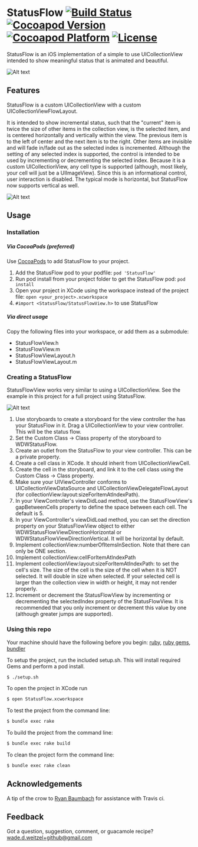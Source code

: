 # StatusFlow [![Build Status](https://travis-ci.org/weitzel926/StatusFlow.svg?branch=master)](https://travis-ci.org/weitzel926/StatusFlow) [![Cocoapod Version](http://img.shields.io/badge/pod-v0.0.3-blue.svg)](http://cocoapods.org/?q=StatusFlow) [![Cocoapod Platform](http://img.shields.io/badge/platform-iOS-blue.svg)](http://cocoapods.org/?q=StatusFlow) [![License](http://b.repl.ca/v1/License-MIT-blue.png)](https://github.com/weitzel926/StatusFlow/blob/master/MIT.LICENSE)

StatusFlow is an iOS implementation of a simple to use UICollectionView intended to show meaningful status that is animated and beautiful.  

![Alt text](https://github.com/weitzel926/StatusFlow/blob/master/docs/AnimatedStatusFlow.gif) 

## Features 

StatusFlow is a custom UICollectionView with a custom UICollectionViewFlowLayout. 

It is intended to show incremental status, such that the "current" item is twice the size of other items in the collection view, is the selected item, and is centered horizontally and vertically within the view.  The previous item is to the left of center and the next item is to the right.  Other items are invisible and will fade in/fade out as the selected index is incremented.  Although the setting of any selected index is supported, the control is intended to be used by incrementing or decrementing the selected index.  Because it is a custom UICollectionView, any cell type is supported (although, most likely, your cell will just be a UIImageView).  Since this is an informational control, user interaction is disabled.  The typical mode is horizontal, but StatusFlow now supports vertical as well.  

![Alt text](https://github.com/weitzel926/StatusFlow/blob/master/docs/vertical.gif)

## Usage

### Installation

##### Via CocoaPods (preferred)
Use [CocoaPods](http://cocoapods.org/) to add StatusFlow to your project.  

1. Add the StatusFlow pod to your podfile:  `pod 'StatusFlow'`
2. Run pod install from your project folder to get the StatusFlow pod: `pod install`
3. Open your project in XCode using the workspace instead of the project file:  `open <your_project>.xcworkspace`
4. `#import <StatusFlow/StatusFlowView.h>` to use StatusFlow

##### Via direct usage

Copy the following files into your workspace, or add them as a submodule:
* StatusFlowView.h
* StatusFlowView.m
* StatusFlowViewLayout.h
* StatusFlowViewLayout.m

### Creating a StatusFlow

StatusFlowView works very similar to using a UICollectionView.  See the example in this project for a full project using StatusFlow.  

![Alt text](https://github.com/weitzel926/StatusFlow/blob/master/docs/xcode_sample.png)

1. Use storyboards to create a storyboard for the view controller the has your StatusFlow in it.  Drag a UICollectionView to your view controller.  This will be the status flow.  
2. Set the Custom Class -> Class property of the storyboard to WDWStatusFlow. 
3. Create an outlet from the StatusFlow to your view controller.  This can be a private property.  
4. Create a cell class in XCode.  It should inherit from UICollectionViewCell.  
5. Create the cell in the storyboard, and link it to the cell class using the Custom Class -> Class property. 
6. Make sure your UIViewController conforms to UICollectionViewDataSource and UICollectionViewDelegateFlowLayout (for collectionView:layout:sizeForItemAtIndexPath). 
7. In your ViewController's viewDidLoad method, use the StatusFlowView's gapBetweenCells property to define the space between each cell.  The default is 5.  
8. In your ViewController's viewDidLoad method, you can set the direction property on your StatusFlowView object to either WDWStatusFlowViewDirectionHorizontal or WDWStatusFlowViewDirectionVertical.  It will be horizontal by default.   
8. Implement collectionView:numberOfItemsInSection.  Note that there can only be ONE section.  
9. Implement collectionView:cellForItemAtIndexPath
10. Implement collectionView:layout:sizeForItemAtIndexPath: to set the cell's size.  The size of the cell is the size of the cell when it is NOT selected.  It will double in size when selected.  If your selected cell is larger than the collection view in width or height, it may not render properly.    
11. Increment or decrement the StatusFlowView by incrementing or decrementing the selectedIndex property of the StatusFlowView.  It is recommended that you only increment or decrement this value by one (although greater jumps are supported).  

### Using this repo

Your machine should have the following before you begin: [ruby](https://github.com/sstephenson/rbenv), [ruby gems](https://rubygems.org/pages/download), [bundler](http://bundler.io)

To setup the project, run the included setup.sh.  This will install required Gems and perform a pod install.  

```bash
$ ./setup.sh
```

To open the project in XCode run

```bash
$ open StatusFlow.xcworkspace
```

To test the project from the command line:

```bash
$ bundle exec rake
```

To build the project from the command line:
```bash
$ bundle exec rake build
```

To clean the project form the command line:
```bash
$ bundle exec rake clean
```

## Acknowledgements

A tip of the crow to [Ryan Baumbach](https://github.com/rbaumbach) for assistance with Travis ci.  

## Feedback

Got a question, suggestion, comment, or guacamole recipe?  wade.d.weitzel+github@gmail.com
